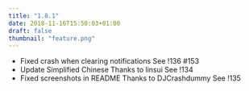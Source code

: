 ```yaml
---
title: "1.8.1"
date: 2018-11-16T15:50:03+01:00
draft: false
thumbnail: "feature.png"
---
```


*   Fixed crash when clearing notifications
    See !136 #153
*   Update Simplified Chinese
    Thanks to linsui
    See !134
*   Fixed screenshots in README
    Thanks to DJCrashdummy
    See !135

